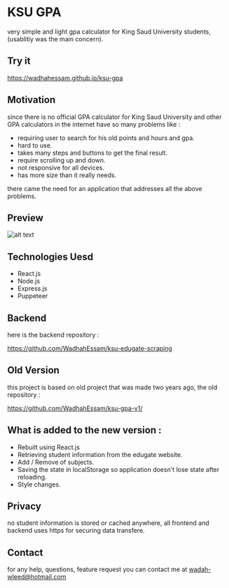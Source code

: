 # KSU GPA
very simple and light gpa calculator for King Saud University students,
(usablitiy was the main concern).


## Try it 
https://wadhahessam.github.io/ksu-gpa

## Motivation 
since there is no official GPA calculator for King Saud University and other 
GPA calculators in the internet have so many problems like : 
- requiring user to search for his old points and hours and gpa.
- hard to use.
- takes many steps and buttons to get the final result.
- require scrolling up and down.
- not responsive for all devices.
- has more size than it really needs.


there came the need for an application that addresses all the above problems.


## Preview
![alt text](https://github.com/WadhahEssam/gpa-ksu/blob/master/docs/img/screenshot.png)


## Technologies Uesd 
- React.js
- Node.js
- Express.js
- Puppeteer


## Backend 
here is the backend repository : 

https://github.com/WadhahEssam/ksu-edugate-scraping


## Old Version 
this project is based on old project that was made two years ago, the old repository : 

https://github.com/WadhahEssam/ksu-gpa-v1/


## What is added to the new version :
- Rebuilt using React.js
- Retrieving student information from the edugate website.
- Add / Remove of subjects.
- Saving the state in localStorage so application doesn't lose state after reloading.
- Style changes.


## Privacy 
no student information is stored or cached anywhere, all frontend and backend uses https for 
securing data transfere.


## Contact 
for any help, questions, feature request you can contact me at wadah-wleed@hotmail.com



